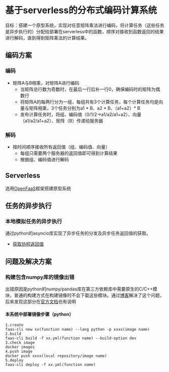 # 基于serverless的分布式编码计算系统

目标：搭建一个原型系统，实现对任意矩阵乘法进行编码，将计算任务（这些任务是异步执行的）分配给部署在serverless中的函数，顺序对接收到函数返回的结果进行解码，直到得到矩阵乘法的计算结果。

## 编码方案

### 编码

- 矩阵A与B相乘，对矩阵A进行编码
  - 当矩阵总行数为奇数时，在最后一行后补一行0，确保编码时的矩阵为偶数行
  - 将矩阵A的每两行分为一组，每组共有3个计算任务，每个计算任务均是向量与矩阵相乘，3个任务分别为a1 * B、a2 * B、（a1+a2）* B
  - 发布计算任务时，将组、编码值（0/1/2->a1/a2/a1+a2）、向量（a1/a2/a1+a2）、矩阵（B）传递给服务器

### 解码

- 按时间顺序接收所有返回值（组、编码值、向量）
  - 每组只需要两个服务器的返回值即可得到计算结果
  - 根据组、编码值进行解码

## Serverless

选用[OpenFaaS](https://www.openfaas.com/)框架搭建原型系统



## 任务的异步执行

### 本地模拟任务的异步执行

通过python的asyncio库实现了异步任务的分发及异步任务返回值的获取。

- [获取协程返回值](https://xubiubiu.com/python3-huo-qu-xie-cheng-fan-hui-zhi/)



## 问题及解决方案

### 构建包含numpy库的镜像出错

出错原因是python的numpy/pandas库在第三方依赖库中需要原生的C/C++模块，普通的构建方式在构建镜像时不会下载这些模块。通过[博客](https://github.com/openfaas/faas/issues/1133)解决了这个问题，后来发现这部分在[官方文档](https://docs.openfaas.com/cli/build/#10-apply-build-options)也有说明

#### 本系统中部署镜像步骤（python）

```
1.create
faas-cli new xx(function name) --lang python -p xxxx(image name)
2.build
faas-cli build -f xx.yml(function name) --build-option dev
3.check image
docker images
4.push image
docker push xxxx(local repository/image name)
5.deploy
faas-cli deploy -f xx.yml(function name)
```
